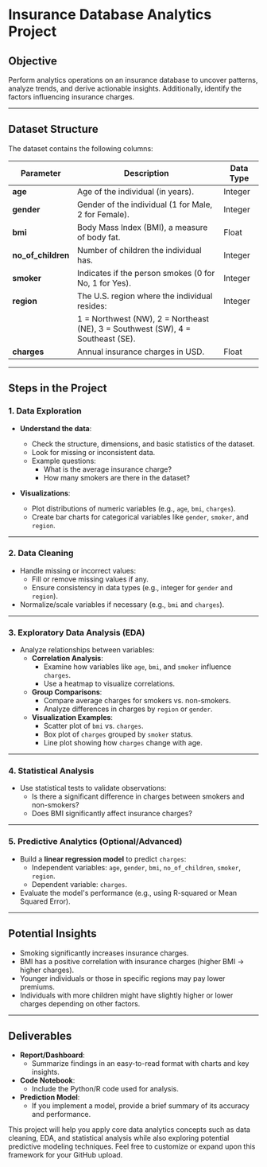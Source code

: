 # Insurance Database Analytics Project

## Objective
Perform analytics operations on an insurance database to uncover patterns, analyze trends, and derive actionable insights. Additionally, identify the factors influencing insurance charges.

---

## Dataset Structure
The dataset contains the following columns:

| **Parameter**         | **Description**                       | **Data Type**     |
|------------------------|---------------------------------------|-------------------|
| **age**               | Age of the individual (in years).    | Integer           |
| **gender**            | Gender of the individual (1 for Male, 2 for Female). | Integer |
| **bmi**               | Body Mass Index (BMI), a measure of body fat. | Float |
| **no_of_children**    | Number of children the individual has. | Integer |
| **smoker**            | Indicates if the person smokes (0 for No, 1 for Yes). | Integer |
| **region**            | The U.S. region where the individual resides:  | Integer |
|                        | 1 = Northwest (NW), 2 = Northeast (NE), 3 = Southwest (SW), 4 = Southeast (SE). | |
| **charges**           | Annual insurance charges in USD.      | Float             |

---

## Steps in the Project

### 1. Data Exploration
- **Understand the data**:
  - Check the structure, dimensions, and basic statistics of the dataset.
  - Look for missing or inconsistent data.
  - Example questions:
    - What is the average insurance charge?
    - How many smokers are there in the dataset?

- **Visualizations**:
  - Plot distributions of numeric variables (e.g., `age`, `bmi`, `charges`).
  - Create bar charts for categorical variables like `gender`, `smoker`, and `region`.

---

### 2. Data Cleaning
- Handle missing or incorrect values:
  - Fill or remove missing values if any.
  - Ensure consistency in data types (e.g., integer for `gender` and `region`).
- Normalize/scale variables if necessary (e.g., `bmi` and `charges`).

---

### 3. Exploratory Data Analysis (EDA)
- Analyze relationships between variables:
  - **Correlation Analysis**:
    - Examine how variables like `age`, `bmi`, and `smoker` influence `charges`.
    - Use a heatmap to visualize correlations.
  - **Group Comparisons**:
    - Compare average charges for smokers vs. non-smokers.
    - Analyze differences in charges by `region` or `gender`.
  - **Visualization Examples**:
    - Scatter plot of `bmi` vs. `charges`.
    - Box plot of `charges` grouped by `smoker` status.
    - Line plot showing how `charges` change with age.

---

### 4. Statistical Analysis
- Use statistical tests to validate observations:
  - Is there a significant difference in charges between smokers and non-smokers?
  - Does BMI significantly affect insurance charges?

---

### 5. Predictive Analytics (Optional/Advanced)
- Build a **linear regression model** to predict `charges`:
  - Independent variables: `age`, `gender`, `bmi`, `no_of_children`, `smoker`, `region`.
  - Dependent variable: `charges`.
- Evaluate the model's performance (e.g., using R-squared or Mean Squared Error).

---

## Potential Insights
- Smoking significantly increases insurance charges.
- BMI has a positive correlation with insurance charges (higher BMI → higher charges).
- Younger individuals or those in specific regions may pay lower premiums.
- Individuals with more children might have slightly higher or lower charges depending on other factors.

---

## Deliverables
- **Report/Dashboard**:
  - Summarize findings in an easy-to-read format with charts and key insights.
- **Code Notebook**:
  - Include the Python/R code used for analysis.
- **Prediction Model**:
  - If you implement a model, provide a brief summary of its accuracy and performance.

This project will help you apply core data analytics concepts such as data cleaning, EDA, and statistical analysis while also exploring potential predictive modeling techniques. Feel free to customize or expand upon this framework for your GitHub upload.

